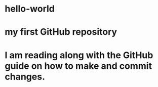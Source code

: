 # hello-world
# my first GitHub repository
# I am reading along with the GitHub guide on how to make and commit changes.
